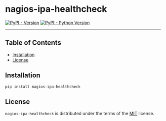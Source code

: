 # nagios-ipa-healthcheck

[![PyPI - Version](https://img.shields.io/pypi/v/nagios-ipa-healthcheck.svg)](https://pypi.org/project/nagios-ipa-healthcheck)
[![PyPI - Python Version](https://img.shields.io/pypi/pyversions/nagios-ipa-healthcheck.svg)](https://pypi.org/project/nagios-ipa-healthcheck)

-----

## Table of Contents

- [Installation](#installation)
- [License](#license)

## Installation

```console
pip install nagios-ipa-healthcheck
```

## License

`nagios-ipa-healthcheck` is distributed under the terms of the [MIT](https://spdx.org/licenses/MIT.html) license.
